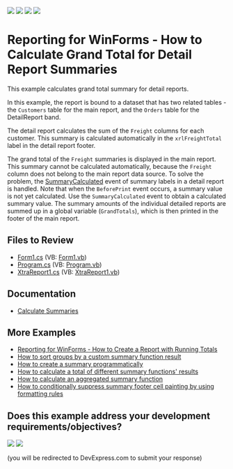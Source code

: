 <!-- default badges list -->
![](https://img.shields.io/endpoint?url=https://codecentral.devexpress.com/api/v1/VersionRange/128598786/22.2.6%2B)
[![](https://img.shields.io/badge/Open_in_DevExpress_Support_Center-FF7200?style=flat-square&logo=DevExpress&logoColor=white)](https://supportcenter.devexpress.com/ticket/details/E633)
[![](https://img.shields.io/badge/📖_How_to_use_DevExpress_Examples-e9f6fc?style=flat-square)](https://docs.devexpress.com/GeneralInformation/403183)
[![](https://img.shields.io/badge/💬_Leave_Feedback-feecdd?style=flat-square)](#does-this-example-address-your-development-requirementsobjectives)
<!-- default badges end -->
# Reporting for WinForms - How to Calculate Grand Total for Detail Report Summaries


This example calculates grand total summary for detail reports.

In this example, the report is bound to a dataset that has two related tables - the `Customers` table for the main report, and the `Orders` table for the DetailReport band. 

The detail report calculates the sum of the `Freight` columns for each customer. This summary is calculated automatically in the `xrlFreightTotal` label in the detail report footer.

The grand total of the `Freight` summaries is displayed in the main report. This summary cannot be calculated automatically, because the `Freight` column does not belong to the main report data source. To solve the problem, the [SummaryCalculated](https://docs.devexpress.com/XtraReports/DevExpress.XtraReports.UI.XRLabel.SummaryCalculated) event of summary labels in a detail report is handled. Note that when the `BeforePrint` event occurs, a summary value is not yet calculated. Use the `SummaryCalculated` event to obtain a calculated summary value. The summary amounts of the individual detailed reports are summed up in a global variable (`GrandTotals`), which is then printed in the footer of the main report.

## Files to Review

* [Form1.cs](CS/Form1.cs) (VB: [Form1.vb](VB/Form1.vb))
* [Program.cs](CS/Program.cs) (VB: [Program.vb](/VB/Program.vb))
* [XtraReport1.cs](CS/XtraReport1.cs) (VB: [XtraReport1.vb](VB/XtraReport1.vb))

## Documentation

- [Calculate Summaries](https://docs.devexpress.com/XtraReports/401920/detailed-guide-to-devexpress-reporting/shape-report-data/calculate-summaries)

## More Examples

- [Reporting for WinForms - How to Create a Report with Running Totals](https://github.com/DevExpress-Examples/reporting-winforms-summary-running-totals)
- [How to sort groups by a custom summary function result](https://github.com/DevExpress-Examples/Reporting_how-to-sort-groups-by-a-custom-summary-function-result-e2536)
- [How to create a summary programmatically](https://github.com/DevExpress-Examples/Reporting_how-to-create-a-summary-programmatically-e2388)
- [How to calculate a total of different summary functions' results](https://github.com/DevExpress-Examples/Reporting_how-to-calculate-a-total-of-different-summary-functions-results-e2391)
- [How to calculate an aggregated summary function](https://github.com/DevExpress-Examples/Reporting_how-to-calculate-an-aggregated-summary-function-e4342)
- [How to conditionally suppress summary footer cell painting by using formatting rules](https://github.com/DevExpress-Examples/Reporting_how-to-conditionally-suppress-summary-footer-cell-painting-by-using-formatting-t211184)

<!-- feedback -->
## Does this example address your development requirements/objectives?

[<img src="https://www.devexpress.com/support/examples/i/yes-button.svg"/>](https://www.devexpress.com/support/examples/survey.xml?utm_source=github&utm_campaign=reporting-winforms-summary-grand-total-for-detail&~~~was_helpful=yes) [<img src="https://www.devexpress.com/support/examples/i/no-button.svg"/>](https://www.devexpress.com/support/examples/survey.xml?utm_source=github&utm_campaign=reporting-winforms-summary-grand-total-for-detail&~~~was_helpful=no)

(you will be redirected to DevExpress.com to submit your response)
<!-- feedback end -->
